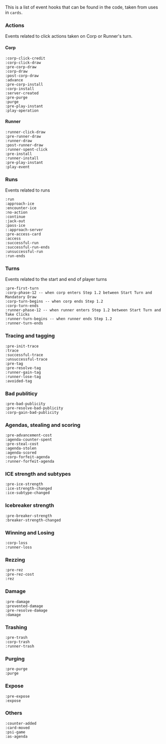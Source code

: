 This is a list of event hooks that can be found in the code, taken from uses in `cards`.

### Actions
Events related to click actions taken on Corp or Runner's turn.

#### Corp
    :corp-click-credit
    :corp-click-draw
    :pre-corp-draw
    :corp-draw
    :post-corp-draw
    :advance
    :pre-corp-install
    :corp-install
    :server-created
    :pre-purge
    :purge
    :pre-play-instant
    :play-operation

#### Runner
    :runner-click-draw
    :pre-runner-draw
    :runner-draw
    :post-runner-draw
    :runner-spent-click
    :pre-install
    :runner-install
    :pre-play-instant
    :play-event

### Runs
Events related to runs

    :run
    :approach-ice
    :encounter-ice
    :no-action
    :continue
    :jack-out
    :pass-ice
    ::approach-server
    :pre-access-card
    :access
    :successful-run
    :successful-run-ends
    :unsuccessful-run
    :run-ends

### Turns
Events related to the start and end of player turns

    :pre-first-turn
    :corp-phase-12 -- when corp enters Step 1.2 between Start Turn and Mandatory Draw
    :corp-turn-begins -- when corp ends Step 1.2
    :corp-turn-ends
    :runner-phase-12 -- when runner enters Step 1.2 between Start Turn and Take Clicks
    :runner-turn-begins -- when runner ends Step 1.2 
    :runner-turn-ends

### Tracing and tagging
    :pre-init-trace
    :trace
    :successful-trace
    :unsuccessful-trace
    :pre-tag
    :pre-resolve-tag
    :runner-gain-tag
    :runner-lose-tag
    :avoided-tag

### Bad publiticy
    :pre-bad-publicity
    :pre-resolve-bad-publicity
    :corp-gain-bad-publicity

### Agendas, stealing and scoring
    :pre-advancement-cost
    :agenda-counter-spent
    :pre-steal-cost
    :agenda-stolen
    :agenda-scored
    :corp-forfeit-agenda
    :runner-forfeit-agenda

### ICE strength and subtypes
    :pre-ice-strength
    :ice-strength-changed
    :ice-subtype-changed

### Icebreaker strength
    :pre-breaker-strength
    :breaker-strength-changed

### Winning and Losing
    :corp-loss
    :runner-loss

### Rezzing
    :pre-rez
    :pre-rez-cost
    :rez

### Damage
    :pre-damage
    :prevented-damage
    :pre-resolve-damage
    :damage

### Trashing
    :pre-trash
    :corp-trash
    :runner-trash

### Purging
    :pre-purge
    :purge

### Expose
    :pre-expose
    :expose

### Others
    :counter-added
    :card-moved
    :psi-game
    :as-agenda